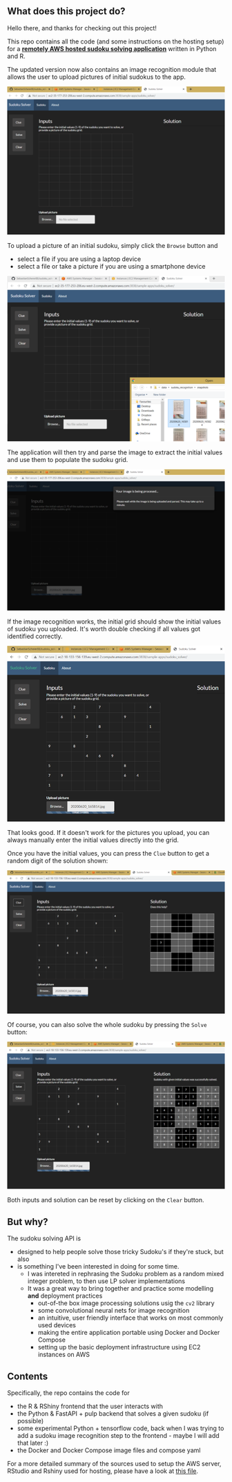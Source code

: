 ## What does this project do?

Hello there, and thanks for checking out this project!

This repo contains all the code (and some instructions on the hosting setup) for a [**remotely AWS hosted sudoku solving application**](http://aws.sudokusolver.cloud/app/) written in Python and R.

The updated version now also contains an image recognition module that allows the user to upload pictures of initial sudokus to the app.

![The application at the start](./Docs/clear_app.PNG)

To upload a picture of an initial sudoku, simply click the `Browse` button and 
- select a file if you are using a laptop device
- select a file or take a picture if you are using a smartphone device

![Select a picture to upload - centred and aligned pictures have a better chance of getting parsed.](./Docs/upload_pic_app.PNG)

The application will then try and parse the image to extract the initial values and use them to populate the sudoku grid.

![Fingers crossed ...](./Docs/uploaded_pic_parsing_app.PNG)

If the image recognition works, the initial grid should show the initial values of sudoku you uploaded. It's worth double checking if all values got identified correctly.

![Success!](./Docs/uploaded_pic_parsed_app.PNG)

That looks good. If it doesn't work for the pictures you upload, you can always manually enter the initial values directly into the grid.

Once you have the initial values, you can press the `Clue` button to get a random digit of the solution shown:

![Only a peek](./Docs/clued_app.PNG)

Of course, you can also solve the whole sudoku by pressing the `Solve ` button:

![Getting that sweet solved sudoku](./Docs/solved_app.PNG)

Both inputs and solution can be reset by clicking on the `Clear` button.

## But why?

The sudoku solving API is 

- designed to help people solve those tricky Sudoku's if they're stuck, but also
- is something I've been interested in doing for some time. 
	- I was intereted in rephrasing the Sudoku problem as a random mixed integer problem, to then use LP solver implementations
	- It was a great way to bring together and practice some modelling **and** deployment practices
		- out-of-the box image processing solutions usig the `cv2` library
		- some convolutional neural nets for image recognition
		- an intuitive, user friendly interface that works on most commonly used devices
		- making the entire application portable using Docker and Docker Compose
		- setting up the basic deployment infrastructure using EC2 instances on AWS
## Contents

Specifically, the repo contains the code for

- the R & RShiny frontend that the user interacts with
- the Python & FastAPI + pulp backend that solves a given sudoku (if possible)
- some experimental Python + tensorflow code, back when I was trying to add a sudoku image recognition step to the frontend - maybe I will add that later :)
- the Docker and Docker Compose image files and compose yaml

For a more detailed summary of the sources used to setup the AWS server, RStudio and Rshiny used for hosting, please have a look at [this file](./R/r_shiny_app/about.md).

